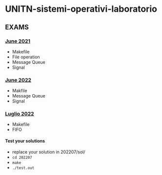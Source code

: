 # UNITN-sistemi-operativi-laboratorio

## EXAMS
### [June 2021](202106b/) 
- Makefile
- File operation
- Message Queue
- Signal

### [June 2022](202206/)
- Makfile
- Message Queue
- Signal

### [Luglio 2022](202207/)
- Makefile
- FIFO

#### Test your solutions
- replace your solution in 202207/sol/ 
- `cd 202207`
- `make`
- `./test.out`
